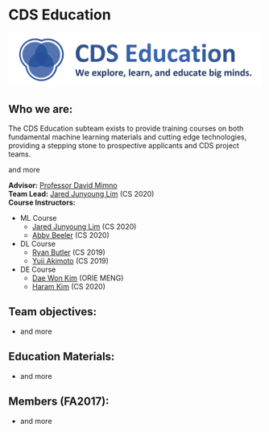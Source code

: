 # CDS Education
[![CDS Education Logo](images/Education-logo.png)](https://cornelldata.science)

## Who we are:
The CDS Education subteam exists to provide training courses on both fundamental machine learning materials and cutting edge technologies, providing a stepping stone to prospective applicants and CDS project teams.

and more

**Advisor:** [Professor David Mimno](https://mimno.infosci.cornell.edu/)  
**Team Lead:** [Jared Junyoung Lim](https://github.com/JunyoungLim) (CS 2020)  
**Course Instructors:**
* ML Course  
  * [Jared Junyoung Lim](https://github.com/JunyoungLim) (CS 2020)  
  * [Abby Beeler](https://cornelldata.science) (CS 2020)  
* DL Course  
  * [Ryan Butler](https://cornelldata.science) (CS 2019)  
  * [Yuji Akimoto](https://cornelldata.science) (CS 2019)  
* DE Course  
  * [Dae Won Kim](https://cornelldata.science) (ORIE MENG)  
  * [Haram Kim](https://cornelldata.science) (CS 2020)  

## Team objectives:
* and more

## Education Materials:
* and more


## Members (FA2017):
* and more
